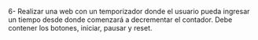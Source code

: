 6- Realizar una web con un temporizador donde el usuario pueda ingresar un tiempo desde donde comenzará a decrementar el contador. Debe contener los botones, iniciar, pausar y reset. 